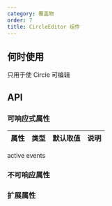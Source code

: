 ```yaml
---
category: 覆盖物
order: 7
title: CircleEditor 组件
---
```



## 何时使用

只用于使  Circle 可编辑

## API


### 可响应式属性

| 属性 | 类型 | 默认取值 | 说明 |
|------|-----|------|-----|
active
events

### 不可响应属性


### 扩展属性